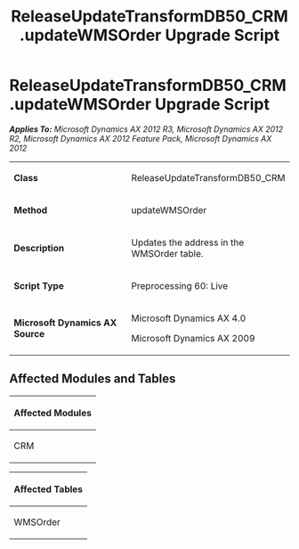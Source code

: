﻿---
title: ReleaseUpdateTransformDB50_CRM.updateWMSOrder Upgrade Script
TOCTitle: ReleaseUpdateTransformDB50_CRM.updateWMSOrder Upgrade Script
ms:assetid: 5a842033-32a1-aed4-d049-c22cad61d323
ms:mtpsurl: https://msdn.microsoft.com/en-us/library/JJ736304(v=AX.60)
ms:contentKeyID: 49708479
ms.date: 05/18/2015
mtps_version: v=AX.60
---

# ReleaseUpdateTransformDB50\_CRM.updateWMSOrder Upgrade Script 


_**Applies To:** Microsoft Dynamics AX 2012 R3, Microsoft Dynamics AX 2012 R2, Microsoft Dynamics AX 2012 Feature Pack, Microsoft Dynamics AX 2012_

<table>
<colgroup>
<col style="width: 50%" />
<col style="width: 50%" />
</colgroup>
<tbody>
<tr class="odd">
<td><p><strong>Class</strong></p></td>
<td><p>ReleaseUpdateTransformDB50_CRM</p></td>
</tr>
<tr class="even">
<td><p><strong>Method</strong></p></td>
<td><p>updateWMSOrder</p></td>
</tr>
<tr class="odd">
<td><p><strong>Description</strong></p></td>
<td><p>Updates the address in the WMSOrder table.</p></td>
</tr>
<tr class="even">
<td><p><strong>Script Type</strong></p></td>
<td><p>Preprocessing 60: Live</p></td>
</tr>
<tr class="odd">
<td><p><strong>Microsoft Dynamics AX Source</strong></p></td>
<td><p>Microsoft Dynamics AX 4.0</p>
<p>Microsoft Dynamics AX 2009</p></td>
</tr>
</tbody>
</table>


## Affected Modules and Tables

<table>
<colgroup>
<col style="width: 100%" />
</colgroup>
<thead>
<tr class="header">
<th><p>Affected Modules</p></th>
</tr>
</thead>
<tbody>
<tr class="odd">
<td><p>CRM</p></td>
</tr>
</tbody>
</table>


<table>
<colgroup>
<col style="width: 100%" />
</colgroup>
<thead>
<tr class="header">
<th><p>Affected Tables</p></th>
</tr>
</thead>
<tbody>
<tr class="odd">
<td><p>WMSOrder</p></td>
</tr>
</tbody>
</table>

  


